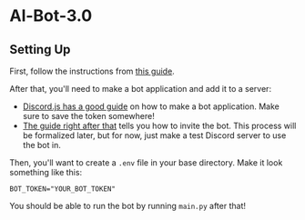 # Al-Bot-3.0

## Setting Up

First, follow the instructions from [this guide](https://pythiauf.github.io/Triya-UF-OSC-Docs/guides/python_project.html).

After that, you'll need to make a bot application and add it to a server:
- [Discord.js has a good guide](https://discordjs.guide/preparations/setting-up-a-bot-application.html) on how to make a bot application. Make sure to save the token somewhere!
- [The guide right after that](https://discordjs.guide/preparations/adding-your-bot-to-servers.html) tells you how to invite the bot. This process will be formalized later, but for now, just make a test Discord server to use the bot in.

Then, you'll want to create a `.env` file in your base directory. Make it look something like this:
```
BOT_TOKEN="YOUR_BOT_TOKEN"
```

You should be able to run the bot by running `main.py` after that!

